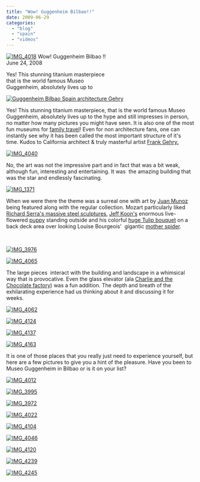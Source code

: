 ```yaml
---
title: "Wow! Guggenheim Bilbao!!"
date: 2009-06-29
categories: 
  - "blog"
  - "spain"
  - "videos"
---
```


 [![IMG_4018](https://pub-ac94b3f306b24c0dba4238943c97f2e1.r2.dev/6a00e5502a950788330115714ff499970b.jpg)](https://pub-ac94b3f306b24c0dba4238943c97f2e1.r2.dev/6a00e5502a950788330115714ff499970b.jpg) Wow! Guggenheim Bilbao !!  
June 24, 2008

Yes! This stunning titanium masterpiece  
that is the world famous Museo  
Guggenheim, absolutely lives up to

<!--more-->

[![Guggenheim Bilbao Spain architecture Gehry](https://pub-ac94b3f306b24c0dba4238943c97f2e1.r2.dev/6a00e5502a950788330115714ff4ea970b.jpg "Guggenheim Bilbao Spain architecture Gehry")](https://pub-ac94b3f306b24c0dba4238943c97f2e1.r2.dev/6a00e5502a950788330115714ff4ea970b.jpg)

Yes! This stunning titanium masterpiece, that is the world famous Museo Guggenheim, absolutely lives up to the hype and still impresses in person, no matter how many pictures you might have seen. It is also one of the most fun museums for [family travel](http://www.nytimes.com/1999/05/09/travel/frugal-traveler-food-too-is-an-art-in-bilbao.html)! Even for non architecture fans, one can instantly see why it has been called the most important structure of it's time. Kudos to California architect & truly masterful artist [Frank Gehry.](http://en.wikipedia.org/wiki/Frank_Gehry)

 [![IMG_4040](https://pub-ac94b3f306b24c0dba4238943c97f2e1.r2.dev/6a00e5502a95078833011571502558970b.jpg)](https://pub-ac94b3f306b24c0dba4238943c97f2e1.r2.dev/6a00e5502a95078833011571502558970b.jpg) 

No, the art was not the impressive part and in fact that was a bit weak, although fun, interesting and entertaining. It was  the amazing building that was the star and endlessly fascinating.

[![IMG_1371](https://pub-ac94b3f306b24c0dba4238943c97f2e1.r2.dev/6a00e5502a9507883301157150259c970b.jpg)](https://pub-ac94b3f306b24c0dba4238943c97f2e1.r2.dev/6a00e5502a9507883301157150259c970b.jpg)

When we were there the theme was a surreal one with art by [Juan Munoz](http://www.guardian.co.uk/artanddesign/2000/oct/04/art.artsfeatures) being featured along with the regular collection. Mozart particularly liked [Richard Serra's massive steel sculptures](http://www.guardian.co.uk/artanddesign/2005/jun/22/art), [Jeff Koon's](http://en.wikipedia.org/wiki/Jeff_Koons) enormous live-flowered [puppy](http://www.bluffton.edu/%7Esullivanm/spain/bilbao/koonspuppy/koons.html) standing outside and his colorful [huge Tulip bouquet](http://www.guggenheim.org/bilbao) on a back deck area over looking Louise Bourgeois'  gigantic [mother spider](http://en.wikipedia.org/wiki/Maman). 

[  
](https://pub-ac94b3f306b24c0dba4238943c97f2e1.r2.dev/6a00e5502a95078833011571502558970b.jpg)

[![IMG_3976](https://pub-ac94b3f306b24c0dba4238943c97f2e1.r2.dev/6a00e5502a950788330115705aee5b970c.jpg)](https://pub-ac94b3f306b24c0dba4238943c97f2e1.r2.dev/6a00e5502a950788330115705aee5b970c.jpg)

[![IMG_4065](https://pub-ac94b3f306b24c0dba4238943c97f2e1.r2.dev/6a00e5502a950788330115715027bd970b.jpg)](https://pub-ac94b3f306b24c0dba4238943c97f2e1.r2.dev/6a00e5502a950788330115715027bd970b.jpg)

The large pieces  interact with the building and landscape in a whimsical way that is provocative. Even the glass elevator (ala [Charlie and the Chocolate factory](http://en.wikipedia.org/wiki/Charlie_and_the_Chocolate_Factory)) was a fun addition. The depth and breath of the exhilarating experience had us thinking about it and discussing it for weeks. 

[![IMG_4062](https://pub-ac94b3f306b24c0dba4238943c97f2e1.r2.dev/6a00e5502a95078833011571502826970b.jpg)](https://pub-ac94b3f306b24c0dba4238943c97f2e1.r2.dev/6a00e5502a95078833011571502826970b.jpg) 

[![IMG_4124](https://pub-ac94b3f306b24c0dba4238943c97f2e1.r2.dev/6a00e5502a950788330115705af0f5970c.jpg)](https://pub-ac94b3f306b24c0dba4238943c97f2e1.r2.dev/6a00e5502a950788330115705af0f5970c.jpg) 

[![IMG_4137](https://pub-ac94b3f306b24c0dba4238943c97f2e1.r2.dev/6a00e5502a950788330115705af383970c.jpg)](http://soultravelers3new.local/wp-content/uploads/wp-content/uploads/2025/09/6a00e5502a950788330115705af383970c-150x150.jpg) 

[![IMG_4163](https://pub-ac94b3f306b24c0dba4238943c97f2e1.r2.dev/6a00e5502a950788330115705af45d970c.jpg)](https://pub-ac94b3f306b24c0dba4238943c97f2e1.r2.dev/6a00e5502a950788330115705af45d970c.jpg)

It is one of those places that you really just need to experience yourself, but here are a few pictures to give you a hint of the pleasure. Have you been to Museo Guggenheim in Bilbao or is it on your list?

[![IMG_4012](https://pub-ac94b3f306b24c0dba4238943c97f2e1.r2.dev/6a00e5502a950788330115715030a8970b.jpg)](https://pub-ac94b3f306b24c0dba4238943c97f2e1.r2.dev/6a00e5502a950788330115715030a8970b.jpg) 

[![IMG_3995](https://pub-ac94b3f306b24c0dba4238943c97f2e1.r2.dev/6a00e5502a950788330115705af9a5970c.jpg)](https://pub-ac94b3f306b24c0dba4238943c97f2e1.r2.dev/6a00e5502a950788330115705af9a5970c.jpg)

[![IMG_3972](https://pub-ac94b3f306b24c0dba4238943c97f2e1.r2.dev/6a00e5502a9507883301157090294c970c.jpg)](https://pub-ac94b3f306b24c0dba4238943c97f2e1.r2.dev/6a00e5502a9507883301157090294c970c.jpg)

[![IMG_4022](https://pub-ac94b3f306b24c0dba4238943c97f2e1.r2.dev/6a00e5502a9507883301157150320e970b.jpg)](http://soultravelers3new.local/wp-content/uploads/wp-content/uploads/2025/09/6a00e5502a9507883301157150320e970b-300x225.jpg)

[![IMG_4104](https://pub-ac94b3f306b24c0dba4238943c97f2e1.r2.dev/6a00e5502a95078833011571855c86970b.jpg)](https://pub-ac94b3f306b24c0dba4238943c97f2e1.r2.dev/6a00e5502a95078833011571855c86970b.jpg)

[![IMG_4046](https://pub-ac94b3f306b24c0dba4238943c97f2e1.r2.dev/6a00e5502a950788330115705afac1970c.jpg)](https://pub-ac94b3f306b24c0dba4238943c97f2e1.r2.dev/6a00e5502a950788330115705afac1970c.jpg) 

[![IMG_4120](https://pub-ac94b3f306b24c0dba4238943c97f2e1.r2.dev/6a00e5502a950788330115715033c6970b.jpg)](http://soultravelers3new.local/wp-content/uploads/wp-content/uploads/2025/09/6a00e5502a950788330115715033c6970b-300x225.jpg) 

[![IMG_4239](https://pub-ac94b3f306b24c0dba4238943c97f2e1.r2.dev/6a00e5502a95078833011571503573970b.jpg)](https://pub-ac94b3f306b24c0dba4238943c97f2e1.r2.dev/6a00e5502a95078833011571503573970b.jpg)

[![IMG_4245](https://pub-ac94b3f306b24c0dba4238943c97f2e1.r2.dev/6a00e5502a95078833011571865546970b.jpg)](https://pub-ac94b3f306b24c0dba4238943c97f2e1.r2.dev/6a00e5502a95078833011571865546970b.jpg)
